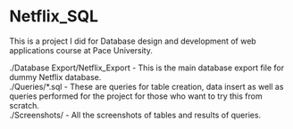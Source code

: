 # Netflix_SQL
This is a project I did for Database design and development of web applications course at Pace University. 

./Database Export/Netflix_Export - This is the main database export file for dummy Netflix database.  
./Queries/*.sql - These are queries for table creation, data insert as well as queries performed for the project for those who want to try this from scratch.  
./Screenshots/ - All the screenshots of tables and results of queries.  
